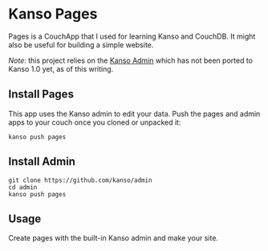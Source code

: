 # Kanso Pages

Pages is a CouchApp that I used for learning Kanso and CouchDB. It might also
be useful for building a simple website. 

*Note*: this project relies on the [Kanso
Admin](https://github.com/kanso/admin) which has not been ported to Kanso 1.0
yet, as of this writing.

## Install Pages

This app uses the Kanso admin to edit your data.  Push the pages and admin apps
to your couch once you cloned or unpacked it:

```
kanso push pages
```

## Install Admin

```
git clone https://github.com/kanso/admin
cd admin
kanso push pages 
```

## Usage

Create pages with the built-in Kanso admin and make your site.
